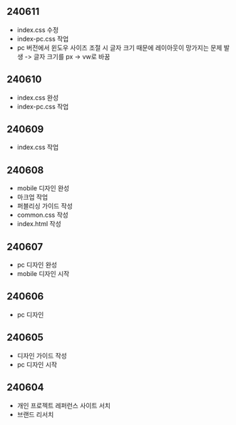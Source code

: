 ## 240611
* index.css 수정
* index-pc.css 작업
* pc 버전에서 윈도우 사이즈 조절 시 글자 크기 때문에 레이아웃이 망가지는 문제 발생 -> 글자 크기를 px -> vw로 바꿈

## 240610
* index.css 완성
* index-pc.css 작업

## 240609
* index.css 작업

## 240608
* mobile 디자인 완성
* 마크업 작업
* 퍼블리싱 가이드 작성
* common.css 작성
* index.html 작성

## 240607
* pc 디자인 완성
* mobile 디자인 시작

## 240606
* pc 디자인

## 240605
* 디자인 가이드 작성
* pc 디자인 시작

## 240604
* 개인 프로젝트 레퍼런스 사이트 서치
* 브랜드 리서치